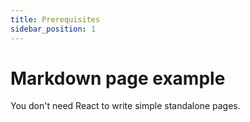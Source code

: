 ```yaml
---
title: Prerequisites
sidebar_position: 1
---
```


# Markdown page example

You don't need React to write simple standalone pages.
